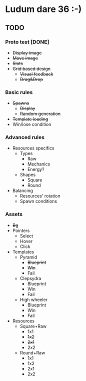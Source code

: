 # Ludum dare 36 :-)

## TODO

### Proto test [DONE]

* ~~Display image~~
* ~~Move image~~
* ~~Slots~~
* ~~Grid based design~~
  * ~~Visual feedback~~
  * ~~Drag&Drop~~

### Basic rules

* ~~Spawns~~
  * ~~Display~~
  * ~~Random generation~~
* ~~Template loading~~
* Win/lose condition

### Advanced rules

* Resources specifics
  * Types
    * Raw
    * Mechanics
    * Energy?
  * Shapes
    * Square
    * Round
* Balancing
  * Resources' rotation
  * Spawn conditions

### Assets

* ~~Bg~~
* Pointers
  * Select
  * Hover
  * Click
* Templates
  * Pyramid
    * ~~Blueprint~~
    * ~~Win~~
    * Fail
  * Clepsydra
    * Blueprint
    * Win
    * Fail
  * High wheeler
    * Blueprint
    * Win
    * Fail
* Resources
  * Square+Raw
    * 1x1
    * ~~1x2~~
    * ~~2x1~~
    * 2x2
  * Round+Raw
    * 1x1
    * 1x2
    * 2x1
    * 2x2
